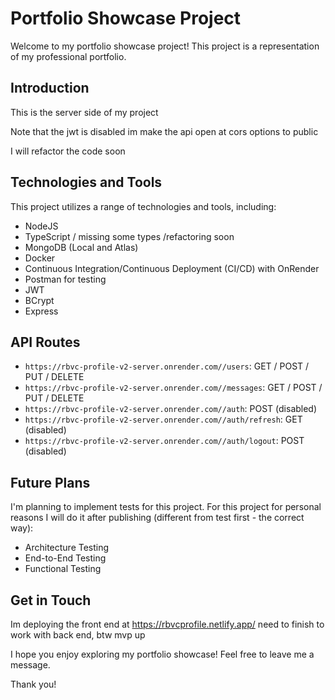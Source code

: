 # Portfolio Showcase Project

Welcome to my portfolio showcase project! This project is a representation of my professional portfolio.

## Introduction

This is the server side of my project

Note that the jwt is disabled im make the api open at cors options to public

I will refactor the code soon

## Technologies and Tools

This project utilizes a range of technologies and tools, including:

- NodeJS
- TypeScript / missing some types /refactoring soon
- MongoDB (Local and Atlas)
- Docker
- Continuous Integration/Continuous Deployment (CI/CD) with OnRender
- Postman for testing
- JWT
- BCrypt
- Express

## API Routes

- `https://rbvc-profile-v2-server.onrender.com//users`: GET / POST / PUT / DELETE
- `https://rbvc-profile-v2-server.onrender.com//messages`: GET / POST / PUT / DELETE
- `https://rbvc-profile-v2-server.onrender.com//auth`: POST (disabled)
- `https://rbvc-profile-v2-server.onrender.com//auth/refresh`: GET (disabled)
- `https://rbvc-profile-v2-server.onrender.com//auth/logout`: POST (disabled)

## Future Plans

I'm planning to implement tests for this project. For this project for personal reasons I will do it after publishing (different from test first - the correct way):
- Architecture Testing
- End-to-End Testing
- Functional Testing

## Get in Touch

Im deploying the front end at https://rbvcprofile.netlify.app/ need to finish to work with back end, btw mvp up

I hope you enjoy exploring my portfolio showcase! Feel free to leave me a message.

Thank you!
